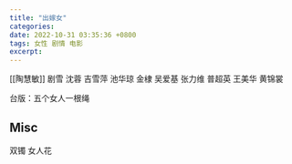 ```yaml
---
title: "出嫁女"
categories: 
date: 2022-10-31 03:35:36 +0800
tags: 女性 剧情 电影
excerpt: 
---
```




[[陶慧敏]]
剧雪
沈蓉
吉雪萍
池华琼
金棣
吴爱基
张力维
普超英
王美华
黄锦裳

台版：五个女人一根绳


## Misc

双镯
女人花


